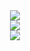 <div align="center">
    <img src="https://user-images.githubusercontent.com/92689817/232339804-f9da8582-b92b-47bc-a33a-3ad076218a72.png""><br/>
    <img src="https://user-images.githubusercontent.com/92689817/232339740-44760242-1f39-449a-bb8f-48bf39b28ceb.png"><br/>
    <img src="https://user-images.githubusercontent.com/92689817/232339779-f648e01c-cb59-4ad7-afa0-d354c3213531.png"><br/>
</div>
